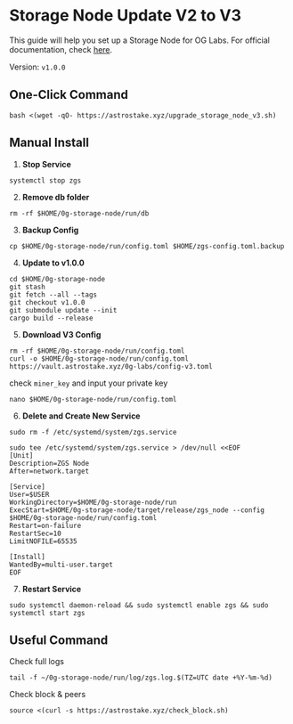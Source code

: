 # Storage Node Update V2 to V3

This guide will help you set up a Storage Node for OG Labs.
For official documentation, check [here](https://docs.0g.ai/run-a-node/storage-node).

Version: `v1.0.0`

## One-Click Command
```
bash <(wget -qO- https://astrostake.xyz/upgrade_storage_node_v3.sh)
```

## Manual Install

1. **Stop Service**

```
systemctl stop zgs
```

2. **Remove db folder**
```
rm -rf $HOME/0g-storage-node/run/db
```

3. **Backup Config**

```
cp $HOME/0g-storage-node/run/config.toml $HOME/zgs-config.toml.backup
```
4. **Update to v1.0.0**
```
cd $HOME/0g-storage-node
git stash
git fetch --all --tags
git checkout v1.0.0
git submodule update --init
cargo build --release
```

5. **Download V3 Config**

```
rm -rf $HOME/0g-storage-node/run/config.toml
curl -o $HOME/0g-storage-node/run/config.toml https://vault.astrostake.xyz/0g-labs/config-v3.toml
```

check `miner_key` and input your private key

```
nano $HOME/0g-storage-node/run/config.toml
```

6. **Delete and Create New Service**
```
sudo rm -f /etc/systemd/system/zgs.service
```
```
sudo tee /etc/systemd/system/zgs.service > /dev/null <<EOF
[Unit]
Description=ZGS Node
After=network.target

[Service]
User=$USER
WorkingDirectory=$HOME/0g-storage-node/run
ExecStart=$HOME/0g-storage-node/target/release/zgs_node --config $HOME/0g-storage-node/run/config.toml
Restart=on-failure
RestartSec=10
LimitNOFILE=65535

[Install]
WantedBy=multi-user.target
EOF
```

7. **Restart Service**

```
sudo systemctl daemon-reload && sudo systemctl enable zgs && sudo systemctl start zgs
```

## Useful Command

Check full logs
```
tail -f ~/0g-storage-node/run/log/zgs.log.$(TZ=UTC date +%Y-%m-%d)
```

Check block & peers
```
source <(curl -s https://astrostake.xyz/check_block.sh)
```


